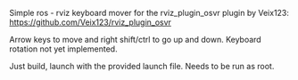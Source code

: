 Simple ros - rviz keyboard mover for the rviz_plugin_osvr plugin by Veix123: https://github.com/Veix123/rviz_plugin_osvr

Arrow keys to move and right shift/ctrl to go up and down. Keyboard rotation not yet implemented.

Just build, launch with the provided launch file. Needs to be run as root.